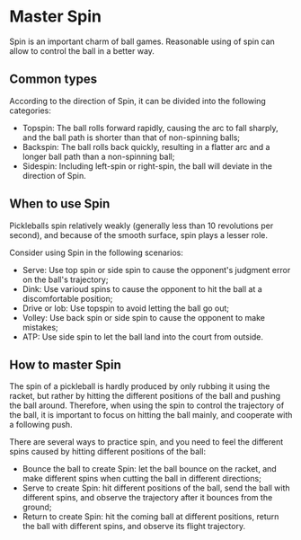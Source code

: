 # Master Spin

Spin is an important charm of ball games. Reasonable using of spin can allow to control the ball in a better way.

## Common types

According to the direction of Spin, it can be divided into the following categories:

* Topspin: The ball rolls forward rapidly, causing the arc to fall sharply, and the ball path is shorter than that of non-spinning balls;
* Backspin: The ball rolls back quickly, resulting in a flatter arc and a longer ball path than a non-spinning ball;
* Sidespin: Including left-spin or right-spin, the ball will deviate in the direction of Spin.

## When to use Spin

Pickleballs spin relatively weakly (generally less than 10 revolutions per second), and because of the smooth surface, spin plays a lesser role.

Consider using Spin in the following scenarios:

* Serve: Use top spin or side spin to cause the opponent's judgment error on the ball's trajectory;
* Dink: Use varioud spins to cause the opponent to hit the ball at a discomfortable position;
* Drive or lob: Use topspin to avoid letting the ball go out;
* Volley: Use back spin or side spin to cause the opponent to make mistakes;
* ATP: Use side spin to let the ball land into the court from outside.

## How to master Spin

The spin of a pickleball is hardly produced by only rubbing it using the racket, but rather by hitting the different positions of the ball and pushing the ball around. Therefore, when using the spin to control the trajectory of the ball, it is important to focus on hitting the ball mainly, and cooperate with a following push.

There are several ways to practice spin, and you need to feel the different spins caused by hitting different positions of the ball:

* Bounce the ball to create Spin: let the ball bounce on the racket, and make different spins when cutting the ball in different directions;
* Serve to create Spin: hit different positions of the ball, send the ball with different spins, and observe the trajectory after it bounces from the ground;
* Return to create Spin: hit the coming ball at different positions, return the ball with different spins, and observe its flight trajectory.